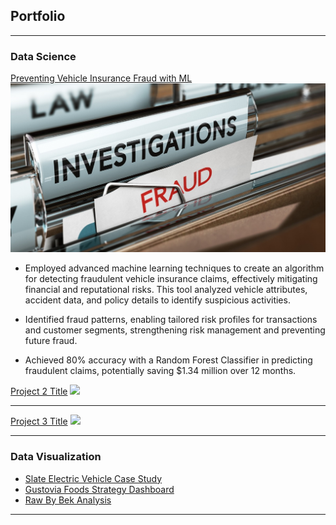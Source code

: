 ## Portfolio

---

### Data Science 

[Preventing Vehicle Insurance Fraud with ML](https://deepnote.com/@tracked-e275/Investigating-and-Preventing-Vehicle-Insurance-Fraud-39ff504f-0c4f-4bcb-9b0d-eb99ef4b289f)
<img src="images/fraud.jpg?raw=true"/>

- Employed advanced machine learning techniques to create an algorithm for detecting fraudulent vehicle insurance claims, effectively mitigating financial and reputational risks. This tool analyzed vehicle attributes, accident data, and policy details to identify suspicious activities.

- Identified fraud patterns, enabling tailored risk profiles for transactions and customer segments, strengthening risk management and preventing future fraud.

- Achieved 80% accuracy with a Random Forest Classifier in predicting fraudulent claims, potentially saving $1.34 million over 12 months.

[Project 2 Title](/pdf/sample_presentation.pdf)
<img src="images/dummy_thumbnail.jpg?raw=true"/>

---
[Project 3 Title](http://example.com/)
<img src="images/dummy_thumbnail.jpg?raw=true"/>

---

### Data Visualization

- [Slate Electric Vehicle Case Study](https://public.tableau.com/app/profile/cory.desimone/viz/SlateCaseStudy_16864877987420/MarketSummary)
- [Gustovia Foods Strategy Dashboard](https://public.tableau.com/app/profile/cory.desimone/viz/GustoviaFoodsStrategyDashboard/GustoviaFoods)
- [Raw By Bek Analysis](https://public.tableau.com/app/profile/cory.desimone/viz/RawByBekAnalysis_16856383083970/RawByBekAnalysis)

---
